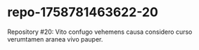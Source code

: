 # repo-1758781463622-20
Repository #20: Vito confugo vehemens causa considero curso verumtamen aranea vivo pauper.
